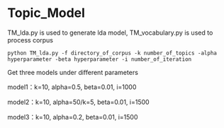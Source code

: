 # Topic_Model
TM_lda.py is used to generate lda model, TM_vocabulary.py is used to process corpus

    python TM_lda.py -f directory_of_corpus -k number_of_topics -alpha hyperparameter -beta hyperparameter -i number_of_iteration

Get three models under different parameters

model1：k=10, alpha=0.5, beta=0.01, i=1000

model2：k=10, alpha=50/k=5, beta=0.01, i=1500

model3：k=10, alpha=0.2, beta=0.01, i=1500

